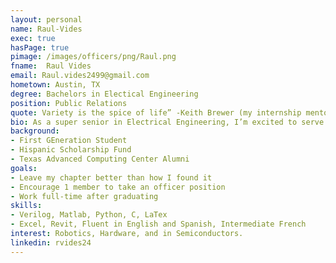 ```yaml
---
layout: personal
name: Raul-Vides
exec: true
hasPage: true
pimage: /images/officers/png/Raul.png
fname:  Raul Vides
email: Raul.vides2499@gmail.com
hometown: Austin, TX
degree: Bachelors in Electical Engineering
position: Public Relations
quote: Variety is the spice of life” -Keith Brewer (my internship mentor)
bio: As a super senior in Electrical Engineering, I’m excited to serve SHPE as not only a Public Relations Officer, but I’m also excited to serve as a Vice RSR and hopefully develop the opportunity to set a great example among my community. 
background: 
- First GEneration Student
- Hispanic Scholarship Fund
- Texas Advanced Computing Center Alumni
goals:
- Leave my chapter better than how I found it
- Encourage 1 member to take an officer position
- Work full-time after graduating
skills:
- Verilog, Matlab, Python, C, LaTex
- Excel, Revit, Fluent in English and Spanish, Intermediate French
interest: Robotics, Hardware, and in Semiconductors.
linkedin: rvides24
---
```

